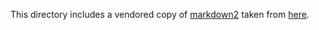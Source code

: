 This directory includes a vendored copy of [markdown2](https://pypi.org/project/markdown2/) taken from
[here](https://github.com/mhils/python-markdown2/tree/37ebca573159c25c110c0a387453b10129ce1688).
